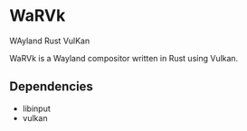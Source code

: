 # WaRVk
WAyland Rust VulKan

WaRVk is a Wayland compositor written in Rust using Vulkan.


## Dependencies

 - libinput
 - vulkan
